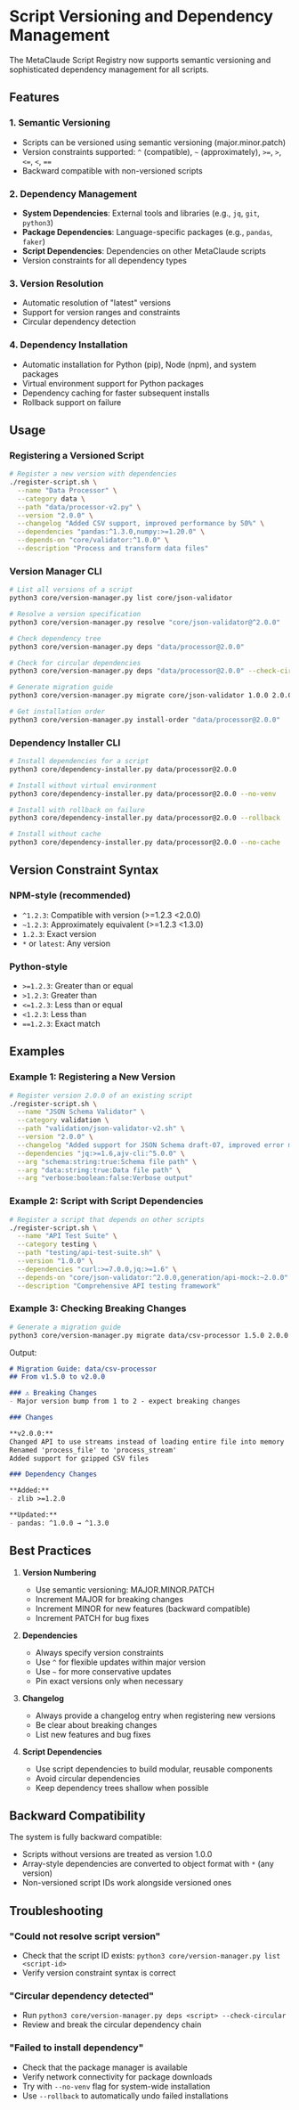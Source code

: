 # Script Versioning and Dependency Management

The MetaClaude Script Registry now supports semantic versioning and sophisticated dependency management for all scripts.

## Features

### 1. Semantic Versioning
- Scripts can be versioned using semantic versioning (major.minor.patch)
- Version constraints supported: `^` (compatible), `~` (approximately), `>=`, `>`, `<=`, `<`, `==`
- Backward compatible with non-versioned scripts

### 2. Dependency Management
- **System Dependencies**: External tools and libraries (e.g., `jq`, `git`, `python3`)
- **Package Dependencies**: Language-specific packages (e.g., `pandas`, `faker`)
- **Script Dependencies**: Dependencies on other MetaClaude scripts
- Version constraints for all dependency types

### 3. Version Resolution
- Automatic resolution of "latest" versions
- Support for version ranges and constraints
- Circular dependency detection

### 4. Dependency Installation
- Automatic installation for Python (pip), Node (npm), and system packages
- Virtual environment support for Python packages
- Dependency caching for faster subsequent installs
- Rollback support on failure

## Usage

### Registering a Versioned Script

```bash
# Register a new version with dependencies
./register-script.sh \
  --name "Data Processor" \
  --category data \
  --path "data/processor-v2.py" \
  --version "2.0.0" \
  --changelog "Added CSV support, improved performance by 50%" \
  --dependencies "pandas:^1.3.0,numpy:>=1.20.0" \
  --depends-on "core/validator:^1.0.0" \
  --description "Process and transform data files"
```

### Version Manager CLI

```bash
# List all versions of a script
python3 core/version-manager.py list core/json-validator

# Resolve a version specification
python3 core/version-manager.py resolve "core/json-validator@^2.0.0"

# Check dependency tree
python3 core/version-manager.py deps "data/processor@2.0.0"

# Check for circular dependencies
python3 core/version-manager.py deps "data/processor@2.0.0" --check-circular

# Generate migration guide
python3 core/version-manager.py migrate core/json-validator 1.0.0 2.0.0

# Get installation order
python3 core/version-manager.py install-order "data/processor@2.0.0"
```

### Dependency Installer CLI

```bash
# Install dependencies for a script
python3 core/dependency-installer.py data/processor@2.0.0

# Install without virtual environment
python3 core/dependency-installer.py data/processor@2.0.0 --no-venv

# Install with rollback on failure
python3 core/dependency-installer.py data/processor@2.0.0 --rollback

# Install without cache
python3 core/dependency-installer.py data/processor@2.0.0 --no-cache
```

## Version Constraint Syntax

### NPM-style (recommended)
- `^1.2.3`: Compatible with version (>=1.2.3 <2.0.0)
- `~1.2.3`: Approximately equivalent (>=1.2.3 <1.3.0)
- `1.2.3`: Exact version
- `*` or `latest`: Any version

### Python-style
- `>=1.2.3`: Greater than or equal
- `>1.2.3`: Greater than
- `<=1.2.3`: Less than or equal
- `<1.2.3`: Less than
- `==1.2.3`: Exact match

## Examples

### Example 1: Registering a New Version
```bash
# Register version 2.0.0 of an existing script
./register-script.sh \
  --name "JSON Schema Validator" \
  --category validation \
  --path "validation/json-validator-v2.sh" \
  --version "2.0.0" \
  --changelog "Added support for JSON Schema draft-07, improved error messages" \
  --dependencies "jq:>=1.6,ajv-cli:^5.0.0" \
  --arg "schema:string:true:Schema file path" \
  --arg "data:string:true:Data file path" \
  --arg "verbose:boolean:false:Verbose output"
```

### Example 2: Script with Script Dependencies
```bash
# Register a script that depends on other scripts
./register-script.sh \
  --name "API Test Suite" \
  --category testing \
  --path "testing/api-test-suite.sh" \
  --version "1.0.0" \
  --dependencies "curl:>=7.0.0,jq:>=1.6" \
  --depends-on "core/json-validator:^2.0.0,generation/api-mock:~2.0.0" \
  --description "Comprehensive API testing framework"
```

### Example 3: Checking Breaking Changes
```bash
# Generate a migration guide
python3 core/version-manager.py migrate data/csv-processor 1.5.0 2.0.0
```

Output:
```markdown
# Migration Guide: data/csv-processor
## From v1.5.0 to v2.0.0

### ⚠️ Breaking Changes
- Major version bump from 1 to 2 - expect breaking changes

### Changes

**v2.0.0:**
Changed API to use streams instead of loading entire file into memory
Renamed 'process_file' to 'process_stream'
Added support for gzipped CSV files

### Dependency Changes

**Added:**
- zlib >=1.2.0

**Updated:**
- pandas: ^1.0.0 → ^1.3.0
```

## Best Practices

1. **Version Numbering**
   - Use semantic versioning: MAJOR.MINOR.PATCH
   - Increment MAJOR for breaking changes
   - Increment MINOR for new features (backward compatible)
   - Increment PATCH for bug fixes

2. **Dependencies**
   - Always specify version constraints
   - Use `^` for flexible updates within major version
   - Use `~` for more conservative updates
   - Pin exact versions only when necessary

3. **Changelog**
   - Always provide a changelog entry when registering new versions
   - Be clear about breaking changes
   - List new features and bug fixes

4. **Script Dependencies**
   - Use script dependencies to build modular, reusable components
   - Avoid circular dependencies
   - Keep dependency trees shallow when possible

## Backward Compatibility

The system is fully backward compatible:
- Scripts without versions are treated as version 1.0.0
- Array-style dependencies are converted to object format with `*` (any version)
- Non-versioned script IDs work alongside versioned ones

## Troubleshooting

### "Could not resolve script version"
- Check that the script ID exists: `python3 core/version-manager.py list <script-id>`
- Verify version constraint syntax is correct

### "Circular dependency detected"
- Run `python3 core/version-manager.py deps <script> --check-circular`
- Review and break the circular dependency chain

### "Failed to install dependency"
- Check that the package manager is available
- Verify network connectivity for package downloads
- Try with `--no-venv` flag for system-wide installation
- Use `--rollback` to automatically undo failed installations
